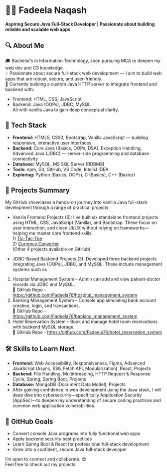 # 👩‍💻 Fadeela Naqash  
**Aspiring Secure Java Full-Stack Developer | Passionate about building reliable and scalable web apps**

## 🔍 About Me  
🎓 Bachelor’s in Information Technology, soon pursuing MCA to deepen my web dev and CS knowledge.  
💡 Passionate about secure full-stack web development — I aim to build web apps that are robust, secure, and user-friendly.  
🌱 Currently building a custom Java HTTP server to integrate frontend and backend with:  
- Frontend: HTML, CSS, JavaScript  
- Backend: Java (OOPs), JDBC, MySQL  
All with vanilla Java to gain deep conceptual clarity.

## 🚀 Tech Stack  
- **Frontend:** HTML5, CSS3, Bootstrap, Vanilla JavaScript — building responsive, interactive user interfaces  
- **Backend:** Core Java (Basics, OOPs, DSA), Exception Handling, Advanced Java (JDBC) — server-side programming and database connectivity  
- **Database:** MySQL, MS SQL Server (RDBMS)  
- **Tools:** npm, Git, GitHub, VS Code, IntelliJ IDEA  
- **Exploring:** Python (Basics, OOPs), C (Basics), C++ (Basics)

## 📂 Projects Summary
My GitHub showcases a hands-on journey into vanilla Java full-stack development through a range of practical projects:

- Vanilla Frontend Projects (6):
I’ve built six standalone frontend projects using HTML, CSS, JavaScript (Vanilla), and Bootstrap. These focus on user interaction, and clean UI/UX without relying on frameworks—helping me master core frontend skills:<br>1)&nbsp;<a href="https://lustrous-pony-b529c0.netlify.app/" target="_blank">Tic-Tac-Toe</a><br>2)&nbsp;<a href="https://helpful-sprite-519669.netlify.app/" target="_blank">Currency Converter</a><br>(Other 4 projects available on GitHub)

- JDBC-Based Backend Projects (3):
Developed three backend projects integrating Java (OOPs), JDBC, and MySQL. These include management systems such as<br>
1. Hospital Management System – Admin can add and view patient-doctor records via JDBC and MySQL.<br>
🔗 GitHub Repo - https://github.com/Fadeela76/hospital_management_system <br>
2. Banking Management System – Console app simulating bank account creation, login, and transactions. <br>
🔗 GitHub Repo - https://github.com/Fadeela76/banking_management_system <br>
3. Hotel Reservation System – Book and manage hotel room reservations with backend MySQL storage. <br>
🔗 GitHub Repo - https://github.com/Fadeela76/hotel_reservation_system

## 🛠 Skills to Learn Next  
- **Frontend:** Web Accessibility, Responsiveness, Figma, Advanced JavaScript (Async, ES6, Fetch API, Modularization), React, Projects  
- **Backend:** File Handling, Multithreading, HTTP Request & Response Cycle, Spring, Spring Boot, Projects  
- **Database:** MongoDB (Document Data Model), Projects
- After gaining confidence in web development using the Java stack, I will deep dive into cybersecurity—specifically Application Security (AppSec)—to deepen my understanding of secure coding practices and
  common web application vulnerabilities.


## 🎯 GitHub Goals  
- Convert console Java programs into fully functional web apps  
- Apply backend security best practices  
- Learn Spring Boot & React for professional full-stack development  
- Grow into a confident, secure Java full-stack developer  



I’m open to connect and collaborate. 😊  
Feel free to check out my projects.
